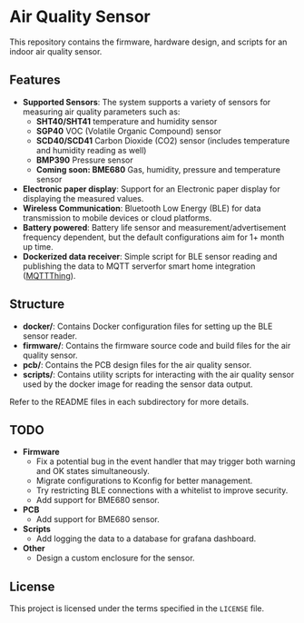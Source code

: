 # Air Quality Sensor

This repository contains the firmware, hardware design, and scripts for an indoor air quality sensor.

## Features

- **Supported Sensors**: The system supports a variety of sensors for measuring air quality parameters such as:
  - **SHT40/SHT41** temperature and humidity sensor
  - **SGP40** VOC (Volatile Organic Compound) sensor
  - **SCD40/SCD41** Carbon Dioxide (CO2) sensor (includes temperature and humidity reading as well)
  - **BMP390** Pressure sensor
  - **Coming soon: BME680** Gas, humidity, pressure and temperature sensor
- **Electronic paper display**: Support for an Electronic paper display for displaying the measured values.
- **Wireless Communication**: Bluetooth Low Energy (BLE) for data transmission to mobile devices or cloud platforms.
- **Battery powered**: Battery life sensor and measurement/advertisement frequency dependent, but the default configurations aim for 1+ month up time.
- **Dockerized data receiver**: Simple script for BLE sensor reading and publishing the data to MQTT serverfor smart home integration ([MQTTThing](https://github.com/arachnetech/homebridge-mqttthing)).

## Structure

- **docker/**: Contains Docker configuration files for setting up the BLE sensor reader.
- **firmware/**: Contains the firmware source code and build files for the air quality sensor.
- **pcb/**: Contains the PCB design files for the air quality sensor.
- **scripts/**: Contains utility scripts for interacting with the air quality sensor used by the docker image for reading the sensor data output.

Refer to the README files in each subdirectory for more details.

## TODO
- **Firmware**
    - Fix a potential bug in the event handler that may trigger both warning and OK states simultaneously.
    - Migrate configurations to Kconfig for better management.
    - Try restricting BLE connections with a whitelist to improve security.
    - Add support for BME680 sensor.
- **PCB**
    - Add support for BME680 sensor.
- **Scripts**
    - Add logging the data to a database for grafana dashboard.
- **Other**
    - Design a custom enclosure for the sensor.

## License

This project is licensed under the terms specified in the `LICENSE` file.